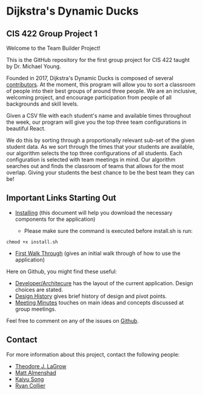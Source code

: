 # Dijkstra's Dynamic Ducks
## CIS 422 Group Project 1

Welcome to the Team Builder Project!

This is the GitHub repository for the first group project for CIS 422 taught by Dr. Michael Young.

Founded in 2017, Dijkstra's Dynamic Ducks is composed of several [contributors](Documentation/Process/CONTRIBUTORS.md). 
At the moment, this program will allow you to sort a classroom of people into their best groups 
of around three people.  We are an inclusive, welcoming project, and encourage participation from 
people of all backgrounds and skill levels.

Given a CSV file with each student's name and available times throughout the week,
our program will give you the top three team configurations in beautiful React.

We do this by sorting through a proportionally relevant sub-set of the given student data.
As we sort through the times that your students are available, our algorithm selects the
top three configurations of all students. Each configuration is selected with team meetings
in mind. Our algorithm searches out and finds the classroom of teams that allows for the
most overlap. Giving your students the best chance to be the best team they can be!


## Important Links Starting Out

* [Installing](https://github.com/tjlagrow/CIS-422-Group-Project-1/wiki/Installation-Guide) (this document will help you download the necessary components for the application)

  * Please make sure the command is executed before install.sh is run:
```
chmod +x install.sh
```

* [First Walk Through](https://github.com/tjlagrow/CIS-422-Group-Project-1/wiki/User) (gives an initial walk through of how to use the application)


Here on Github, you might find these useful:

* [Developer/Architecure](https://github.com/tjlagrow/CIS-422-Group-Project-1/wiki/Developer-Architecture) has the layout of the current application.  Design choices are stated.
* [Design History](http://github.com/tjlagrow/CIS-422-Group-Project-1/Documentation/Process/DESIGN_HISTORY.md) gives brief history of design and pivot points.
* [Meeting Minutes](http://github.com/tjlagrow/CIS-422-Group-Project-1/Documentation/Process/DESIGN_HISTORY.md) touches on main ideas and concepts discussed at group meetings.


Feel free to comment on any of the issues on [Github](https://github.com/tjlagrow/CIS-422-Group-Project-1/issues).

## Contact

For more information about this project, contact the following people: 
- [Theodore J. LaGrow](mailto:tlagrow@uoregon.edu)
- [Matt Almenshad](mailto:almensha@uoregon.edu)
- [Kaiyu Song](mailto:kaiyus@uoregon.edu)
- [Ryan Collier](mailto:fidgetyou@gmail.com)
